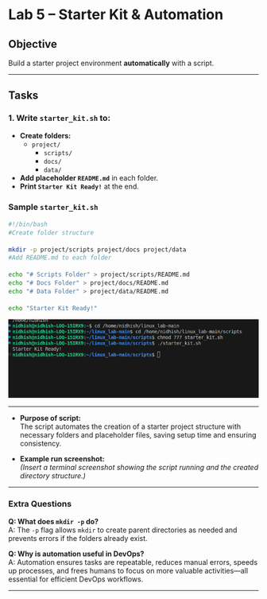 # Lab 5 – Starter Kit & Automation

## Objective

Build a starter project environment **automatically** with a script.

---

## Tasks

### 1. Write `starter_kit.sh` to:

- **Create folders:**
  - `project/`
    - `scripts/`
    - `docs/`
    - `data/`
- **Add placeholder `README.md`** in each folder.
- **Print `Starter Kit Ready!`** at the end.

### Sample `starter_kit.sh`
```bash
#!/bin/bash
#Create folder structure

mkdir -p project/scripts project/docs project/data
#Add README.md to each folder

echo "# Scripts Folder" > project/scripts/README.md
echo "# Docs Folder" > project/docs/README.md
echo "# Data Folder" > project/data/README.md

echo "Starter Kit Ready!"
```
![images](./images/starter.png)

---


- **Purpose of script:**  
  The script automates the creation of a starter project structure with necessary folders and placeholder files, saving setup time and ensuring consistency.

- **Example run screenshot:**  
  *(Insert a terminal screenshot showing the script running and the created directory structure.)*

---

### Extra Questions

**Q: What does `mkdir -p` do?**  
A: The `-p` flag allows `mkdir` to create parent directories as needed and prevents errors if the folders already exist.

**Q: Why is automation useful in DevOps?**  
A: Automation ensures tasks are repeatable, reduces manual errors, speeds up processes, and frees humans to focus on more valuable activities—all essential for efficient DevOps workflows.

---




